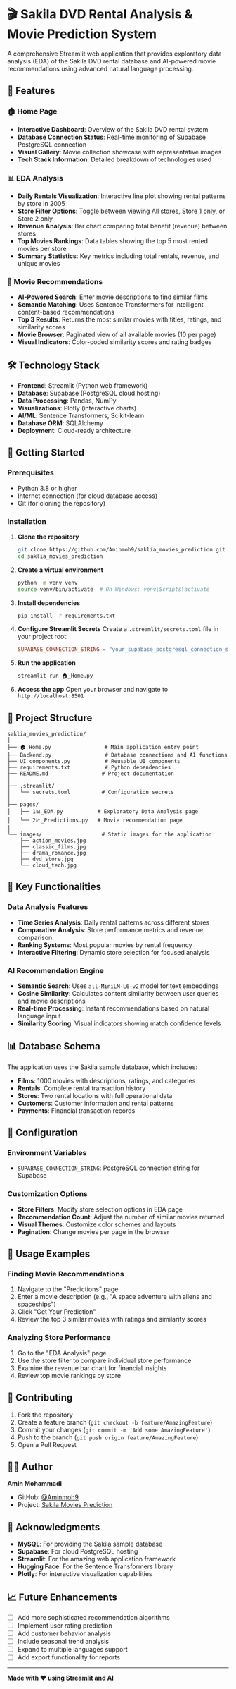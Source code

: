 # 🎬 Sakila DVD Rental Analysis & Movie Prediction System

A comprehensive Streamlit web application that provides exploratory data analysis (EDA) of the Sakila DVD rental database and AI-powered movie recommendations using advanced natural language processing.

## 🌟 Features

### 🏠 Home Page
- **Interactive Dashboard**: Overview of the Sakila DVD rental system
- **Database Connection Status**: Real-time monitoring of Supabase PostgreSQL connection
- **Visual Gallery**: Movie collection showcase with representative images
- **Tech Stack Information**: Detailed breakdown of technologies used

### 📊 EDA Analysis
- **Daily Rentals Visualization**: Interactive line plot showing rental patterns by store in 2005
- **Store Filter Options**: Toggle between viewing All stores, Store 1 only, or Store 2 only
- **Revenue Analysis**: Bar chart comparing total benefit (revenue) between stores
- **Top Movies Rankings**: Data tables showing the top 5 most rented movies per store
- **Summary Statistics**: Key metrics including total rentals, revenue, and unique movies

### 🔮 Movie Recommendations
- **AI-Powered Search**: Enter movie descriptions to find similar films
- **Semantic Matching**: Uses Sentence Transformers for intelligent content-based recommendations
- **Top 3 Results**: Returns the most similar movies with titles, ratings, and similarity scores
- **Movie Browser**: Paginated view of all available movies (10 per page)
- **Visual Indicators**: Color-coded similarity scores and rating badges

## 🛠️ Technology Stack

- **Frontend**: Streamlit (Python web framework)
- **Database**: Supabase (PostgreSQL cloud hosting)
- **Data Processing**: Pandas, NumPy
- **Visualizations**: Plotly (interactive charts)
- **AI/ML**: Sentence Transformers, Scikit-learn
- **Database ORM**: SQLAlchemy
- **Deployment**: Cloud-ready architecture

## 🚀 Getting Started

### Prerequisites
- Python 3.8 or higher
- Internet connection (for cloud database access)
- Git (for cloning the repository)

### Installation

1. **Clone the repository**
   ```bash
   git clone https://github.com/Aminmoh9/saklia_movies_prediction.git
   cd saklia_movies_prediction
   ```

2. **Create a virtual environment**
   ```bash
   python -m venv venv
   source venv/bin/activate  # On Windows: venv\Scripts\activate
   ```

3. **Install dependencies**
   ```bash
   pip install -r requirements.txt
   ```

4. **Configure Streamlit Secrets**
   Create a `.streamlit/secrets.toml` file in your project root:
   ```toml
   SUPABASE_CONNECTION_STRING = "your_supabase_postgresql_connection_string"
   ```

5. **Run the application**
   ```bash
   streamlit run 🏠_Home.py
   ```

6. **Access the app**
   Open your browser and navigate to `http://localhost:8501`

## 📁 Project Structure

```
saklia_movies_prediction/
│
├── 🏠_Home.py                 # Main application entry point
├── Backend.py                 # Database connections and AI functions
├── UI_components.py           # Reusable UI components
├── requirements.txt           # Python dependencies
├── README.md                 # Project documentation
│
├── .streamlit/
│   └── secrets.toml          # Configuration secrets
│
├── pages/
│   ├── 1📊_EDA.py           # Exploratory Data Analysis page
│   └── 2📈_Predictions.py   # Movie recommendation page
│
└── images/                   # Static images for the application
    ├── action_movies.jpg
    ├── classic_films.jpg
    ├── drama_romance.jpg
    ├── dvd_store.jpg
    └── cloud_tech.jpg
```

## 🎯 Key Functionalities

### Data Analysis Features
- **Time Series Analysis**: Daily rental patterns across different stores
- **Comparative Analysis**: Store performance metrics and revenue comparison
- **Ranking Systems**: Most popular movies by rental frequency
- **Interactive Filtering**: Dynamic store selection for focused analysis

### AI Recommendation Engine
- **Semantic Search**: Uses `all-MiniLM-L6-v2` model for text embeddings
- **Cosine Similarity**: Calculates content similarity between user queries and movie descriptions
- **Real-time Processing**: Instant recommendations based on natural language input
- **Similarity Scoring**: Visual indicators showing match confidence levels

## 📊 Database Schema

The application uses the Sakila sample database, which includes:
- **Films**: 1000 movies with descriptions, ratings, and categories
- **Rentals**: Complete rental transaction history
- **Stores**: Two rental locations with full operational data
- **Customers**: Customer information and rental patterns
- **Payments**: Financial transaction records

## 🔧 Configuration

### Environment Variables
- `SUPABASE_CONNECTION_STRING`: PostgreSQL connection string for Supabase

### Customization Options
- **Store Filters**: Modify store selection options in EDA page
- **Recommendation Count**: Adjust the number of similar movies returned
- **Visual Themes**: Customize color schemes and layouts
- **Pagination**: Change movies per page in the browser

## 🚦 Usage Examples

### Finding Movie Recommendations
1. Navigate to the "Predictions" page
2. Enter a movie description (e.g., "A space adventure with aliens and spaceships")
3. Click "Get Your Prediction"
4. Review the top 3 similar movies with ratings and similarity scores

### Analyzing Store Performance
1. Go to the "EDA Analysis" page
2. Use the store filter to compare individual store performance
3. Examine the revenue bar chart for financial insights
4. Review top movie rankings by store

## 🤝 Contributing

1. Fork the repository
2. Create a feature branch (`git checkout -b feature/AmazingFeature`)
3. Commit your changes (`git commit -m 'Add some AmazingFeature'`)
4. Push to the branch (`git push origin feature/AmazingFeature`)
5. Open a Pull Request


## 👨‍💻 Author

**Amin Mohammadi**
- GitHub: [@Aminmoh9](https://github.com/Aminmoh9)
- Project: [Sakila Movies Prediction](https://github.com/Aminmoh9/mini-project-dsai-ml-dashboard-using-streamlit)

## 🙏 Acknowledgments

- **MySQL**: For providing the Sakila sample database
- **Supabase**: For cloud PostgreSQL hosting
- **Streamlit**: For the amazing web application framework
- **Hugging Face**: For the Sentence Transformers library
- **Plotly**: For interactive visualization capabilities

## 📈 Future Enhancements

- [ ] Add more sophisticated recommendation algorithms
- [ ] Implement user rating prediction
- [ ] Add customer behavior analysis
- [ ] Include seasonal trend analysis
- [ ] Expand to multiple languages support
- [ ] Add export functionality for reports

---

**Made with ❤️ using Streamlit and AI**

